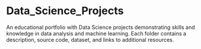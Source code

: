 # Data_Science_Projects
An educational portfolio with Data Science projects demonstrating skills and knowledge in data analysis and machine learning. Each folder contains a description, source code, dataset, and links to additional resources.
